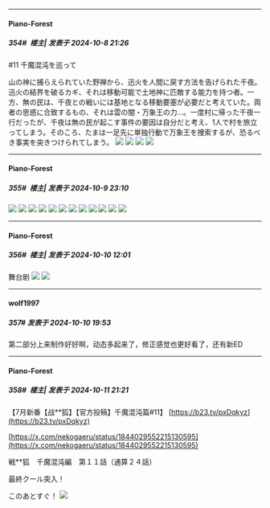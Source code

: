 ﻿
*****

####  Piano-Forest  
##### 354#         楼主| 发表于 2024-10-8 21:26

#11 千魔混沌を巡って

山の神に捕らえられていた野禅から、迅火を人間に戻す方法を告げられた千夜。迅火の結界を破るカギ、それは移動可能で土地神に匹敵する能力を持つ者。一方、無の民は、千夜との戦いには基地となる移動要塞が必要だと考えていた。両者の思惑に合致するもの、それは雲の闇・万象王の力…。一度村に帰った千夜一行だったが、千夜は無の民が起こす事件の要因は自分だと考え、1人で村を旅立ってしまう。そのころ、たまは一足先に単独行動で万象王を捜索するが、恐るべき事実を突きつけられてしまう。
<img src="https://p.sda1.dev/19/51bfbbb63f3b8120d27b02d00f6bc99d/img01 _13_.webp" referrerpolicy="no-referrer">
<img src="https://p.sda1.dev/19/a4072e3bf49b0413ecc752d0b7996888/img02 _13_.webp" referrerpolicy="no-referrer">
<img src="https://p.sda1.dev/19/d9952bc2dacbd2a65b0e6f9d69fa24ee/img03 _13_.webp" referrerpolicy="no-referrer">
<img src="https://p.sda1.dev/19/c532305bbcc5258f5d1f811f872062a4/img04 _13_.webp" referrerpolicy="no-referrer">


*****

####  Piano-Forest  
##### 355#         楼主| 发表于 2024-10-9 23:10

<img src="https://p.sda1.dev/19/6edd83d62be149975605700e35bd9fbf/20241009_225948.jpg" referrerpolicy="no-referrer">
<img src="https://p.sda1.dev/19/c0332f6b1faf5bd8869c08ef333db4a2/countdown3_illust_image5_compressed.png" referrerpolicy="no-referrer">
<img src="https://p.sda1.dev/19/c30ef4892594e0e377313dc8fc2a98b7/20241009_225951.jpg" referrerpolicy="no-referrer">
<img src="https://p.sda1.dev/19/27f59f014338dd6b70b1cd72e8530092/countdown3_illust_image4.png" referrerpolicy="no-referrer">
<img src="https://p.sda1.dev/19/1692d9fa0d22d3d4581788f97534203b/20241009_225955.jpg" referrerpolicy="no-referrer">
<img src="https://p.sda1.dev/19/b5dbe6184fdee0c2278cd78c1ba0fb6f/countdown3_illust_image3_compressed.png" referrerpolicy="no-referrer">
<img src="https://p.sda1.dev/19/8a4c51856f1b33629e6127534e74c7e2/20241009_225957.jpg" referrerpolicy="no-referrer">
<img src="https://p.sda1.dev/19/d3ba26023ef14acdb12c125bdb2cece3/countdown3_illust_image2.png" referrerpolicy="no-referrer">
<img src="https://p.sda1.dev/19/72bbacf7ef00dd25201e813800883b71/20241009_230000.jpg" referrerpolicy="no-referrer">
<img src="https://p.sda1.dev/19/594c076204711451d3bf59b924bb3c04/countdown3_illust_image1.png" referrerpolicy="no-referrer">
<img src="https://p.sda1.dev/19/2509a54fe424b140454340c4cd6529b1/20241009_230004.jpg" referrerpolicy="no-referrer">
<img src="https://p.sda1.dev/19/49ad96c72073f22d8410391931ca4c26/countdown3_illust_image0.png" referrerpolicy="no-referrer">


*****

####  Piano-Forest  
##### 356#         楼主| 发表于 2024-10-10 12:01

舞台剧
<img src="https://p.sda1.dev/19/6d590ca891817828177eb86cbcda4323/20241010_114053.jpg" referrerpolicy="no-referrer">
<img src="https://p.sda1.dev/19/dc2da0448eb5c078dfcc1093585efc12/20241010_114050.jpg" referrerpolicy="no-referrer">


*****

####  wolf1997  
##### 357#       发表于 2024-10-10 19:53

第二部分上来制作好好啊，动态多起来了，修正感觉也更好看了，还有新ED


*****

####  Piano-Forest  
##### 358#         楼主| 发表于 2024-10-11 21:21

【7月新番【战**狐】【官方投稿】千魔混沌篇#11】 
[https://b23.tv/pxDqkyz](https://b23.tv/pxDqkyz)

[https://x.com/nekogaeru/status/1844029552215130595](https://x.com/nekogaeru/status/1844029552215130595)

戦**狐　千魔混沌編　第１１話（通算２４話）

最終クール突入！

このあとすぐ！
<img src="https://p.sda1.dev/19/9a6d82c2f0c199059f4ad318dd1450ef/20241011_211954.jpg" referrerpolicy="no-referrer">

